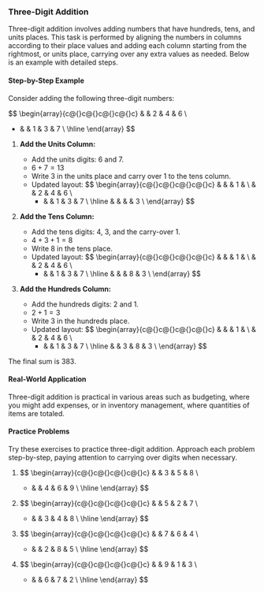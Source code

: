 ### Three-Digit Addition

Three-digit addition involves adding numbers that have hundreds, tens, and units places. This task is performed by aligning the numbers in columns according to their place values and adding each column starting from the rightmost, or units place, carrying over any extra values as needed. Below is an example with detailed steps.

#### Step-by-Step Example

Consider adding the following three-digit numbers:

$$
\begin{array}{c@{}c@{}c@{}c@{}c}
   & & 2 & 4 & 6 \\
+ & & 1 & 3 & 7 \\
\hline
\end{array}
$$

1. **Add the Units Column:**
   - Add the units digits: 6 and 7.
   - $6 + 7 = 13$
   - Write 3 in the units place and carry over 1 to the tens column.
   - Updated layout:
     $$
     \begin{array}{c@{}c@{}c@{}c@{}c}
        & &   & 1 &  \\
        & & 2 & 4 & 6 \\
     +  & & 1 & 3 & 7 \\
     \hline
        & & & & 3 \\
     \end{array}
     $$

2. **Add the Tens Column:**
   - Add the tens digits: 4, 3, and the carry-over 1.
   - $4 + 3 + 1 = 8$
   - Write 8 in the tens place.
   - Updated layout:
     $$
     \begin{array}{c@{}c@{}c@{}c@{}c}
         & &  & 1 &  \\
        & & 2 & 4 & 6 \\
     +  & & 1 & 3 & 7 \\
     \hline
        & & & 8 & 3 \\
     \end{array}
     $$

3. **Add the Hundreds Column:**
   - Add the hundreds digits: 2 and 1.
   - $2 + 1 = 3$
   - Write 3 in the hundreds place.
   - Updated layout:
     $$
     \begin{array}{c@{}c@{}c@{}c@{}c}
        & &   & 1 &  \\
        & & 2 & 4 & 6 \\
     +  & & 1 & 3 & 7 \\
     \hline
        & & 3 & 8 & 3 \\
     \end{array}
     $$

The final sum is 383.

#### Real-World Application

Three-digit addition is practical in various areas such as budgeting, where you might add expenses, or in inventory management, where quantities of items are totaled.

#### Practice Problems

Try these exercises to practice three-digit addition.
Approach each problem step-by-step, paying attention to carrying over digits when necessary.

1.
   $$
   \begin{array}{c@{}c@{}c@{}c@{}c}
     & & 3 & 5 & 8 \\
   + & & 4 & 6 & 9 \\
   \hline
   \end{array}
   $$

2.
   $$
   \begin{array}{c@{}c@{}c@{}c@{}c}
     & & 5 & 2 & 7 \\
   + & & 3 & 4 & 8 \\
   \hline
   \end{array}
   $$

3.
   $$
   \begin{array}{c@{}c@{}c@{}c@{}c}
     & & 7 & 6 & 4 \\
   + & & 2 & 8 & 5 \\
   \hline
   \end{array}
   $$

4.
   $$
   \begin{array}{c@{}c@{}c@{}c@{}c}
     & & 9 & 1 & 3 \\
   + & & 6 & 7 & 2 \\
   \hline
   \end{array}
   $$
